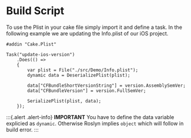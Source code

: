 # Build Script

To use the Plist in your cake file simply import it and define a task. In the following example we are updating the Info.plist of our iOS project.

```cake
#addin "Cake.Plist"

Task("update-ios-version")
    .Does(() =>
    {
        var plist = File("./src/Demo/Info.plist");
        dynamic data = DeserializePlist(plist);

        data["CFBundleShortVersionString"] = version.AssemblySemVer;
        data["CFBundleVersion"] = version.FullSemVer;

        SerializePlist(plist, data);
    });
```

:::{.alert .alert-info}
**IMPORTANT** You have to define the data variable explicied as `dynamic`. Otherwise Roslyn implies `object` which will follow in build error.
:::